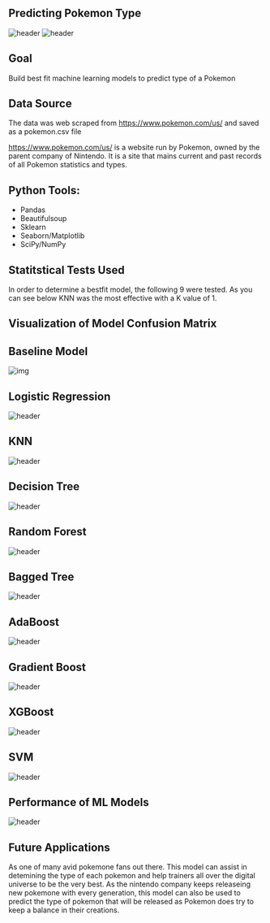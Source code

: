 ## Predicting  Pokemon Type
![header](https://github.com/toprakmehmet/pokemon_types/blob/master/pics/International_Pok%C3%A9mon_logo.svg.png)
![header](https://github.com/toprakmehmet/pokemon_types/blob/master/pics/dims.jpeg)

## Goal
Build best fit machine learning models to predict type of a Pokemon

## Data Source
The data was web scraped from https://www.pokemon.com/us/ 
and saved as a pokemon.csv file

https://www.pokemon.com/us/ is a website run by Pokemon, owned by the parent company of Nintendo. It is a site that mains current and past records of all Pokemon statistics and types.

## Python Tools:
   - Pandas
   - Beautifulsoup
   - Sklearn
   - Seaborn/Matplotlib
   - SciPy/NumPy

## Statitstical Tests Used
In order to determine a bestfit model, the following 9 were tested. As you can see below KNN was the most effective with a K value of 1. 

## Visualization of Model Confusion Matrix 
## Baseline Model
![img](https://github.com/toprakmehmet/pokemon_types/blob/master/pics/baseline_conf_martix.png)
  
## Logistic Regression
 ![header](https://github.com/toprakmehmet/pokemon_types/blob/master/pics/log_conf_martix.png)
  
## KNN
  ![header](https://github.com/toprakmehmet/pokemon_types/blob/master/pics/knn_conf_martix.png)
 
## Decision Tree
  ![header](https://github.com/toprakmehmet/pokemon_types/blob/master/pics/dt_conf_matrix.png)
 
## Random Forest
  ![header](https://github.com/toprakmehmet/pokemon_types/blob/master/pics/rf_conf_matrix.png)
 
## Bagged Tree
  ![header](https://github.com/toprakmehmet/pokemon_types/blob/master/pics/bt_conf_matrix.png)

## AdaBoost
  ![header](https://github.com/toprakmehmet/pokemon_types/blob/master/pics/ada_conf_matrix.png)

## Gradient Boost
  ![header](https://github.com/toprakmehmet/pokemon_types/blob/master/pics/gbt_conf_matrix.png)

## XGBoost
  ![header](https://github.com/toprakmehmet/pokemon_types/blob/master/pics/xgb_conf_matrix.png)

## SVM
  ![header](https://github.com/toprakmehmet/pokemon_types/blob/master/pics/svm_conf_matrix.png)


## Performance of ML Models
![header](https://github.com/toprakmehmet/pokemon_types/blob/master/pics/result.png)

## Future Applications
As one of many avid pokemone fans out there. This model can assist in detemining the type of each pokemon and help trainers all over the digital universe to be the very best. As the nintendo company keeps releaseing new pokemone with every generation, this model can also be used to predict the type of pokemon that will be released as Pokemon does try to keep a balance in their creations.

